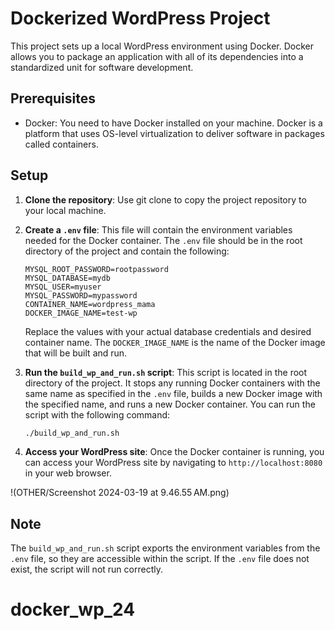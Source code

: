 # Dockerized WordPress Project

This project sets up a local WordPress environment using Docker. Docker allows you to package an application with all of its dependencies into a standardized unit for software development.

## Prerequisites

- Docker: You need to have Docker installed on your machine. Docker is a platform that uses OS-level virtualization to deliver software in packages called containers.

## Setup

1. **Clone the repository**: Use git clone to copy the project repository to your local machine.

2. **Create a `.env` file**: This file will contain the environment variables needed for the Docker container. The `.env` file should be in the root directory of the project and contain the following:

    ```env
    MYSQL_ROOT_PASSWORD=rootpassword
    MYSQL_DATABASE=mydb
    MYSQL_USER=myuser
    MYSQL_PASSWORD=mypassword
    CONTAINER_NAME=wordpress_mama
    DOCKER_IMAGE_NAME=test-wp
    ```

    Replace the values with your actual database credentials and desired container name. The `DOCKER_IMAGE_NAME` is the name of the Docker image that will be built and run.

3. **Run the `build_wp_and_run.sh` script**: This script is located in the root directory of the project. It stops any running Docker containers with the same name as specified in the `.env` file, builds a new Docker image with the specified name, and runs a new Docker container. You can run the script with the following command:

    ```bash
    ./build_wp_and_run.sh
    ```

4. **Access your WordPress site**: Once the Docker container is running, you can access your WordPress site by navigating to `http://localhost:8080` in your web browser.

!(OTHER/Screenshot 2024-03-19 at 9.46.55 AM.png)


## Note

The `build_wp_and_run.sh` script exports the environment variables from the `.env` file, so they are accessible within the script. If the `.env` file does not exist, the script will not run correctly.
# docker_wp_24

